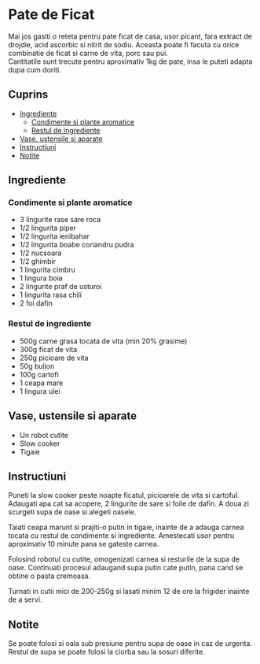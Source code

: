 <!-- omit in toc -->
# Pate de Ficat

Mai jos gasiti o reteta pentru pate ficat de casa, usor picant, fara extract de drojdie, acid ascorbic si nitrit de sodiu.
Aceasta poate fi facuta cu orice combinatie de ficat si carne de vita, porc sau pui.  
Cantitatile sunt trecute pentru aproximativ 1kg de pate, insa le puteti adapta dupa cum doriti.

<!-- omit in toc -->
## Cuprins

- [Ingrediente](#ingrediente)
  - [Condimente si plante aromatice](#condimente-si-plante-aromatice)
  - [Restul de ingrediente](#restul-de-ingrediente)
- [Vase, ustensile si aparate](#vase-ustensile-si-aparate)
- [Instructiuni](#instructiuni)
- [Notite](#notite)

## Ingrediente

### Condimente si plante aromatice

- 3 lingurite rase sare roca
- 1/2 lingurita piper
- 1/2 lingurita ienibahar
- 1/2 lingurita boabe coriandru pudra
- 1/2 nucsoara
- 1/2 ghimbir
- 1 lingurita cimbru
- 1 lingura boia
- 2 lingurite praf de usturoi
- 1 lingurita rasa chili
- 2 foi dafin

### Restul de ingrediente

- 500g carne grasa tocata de vita (min 20% grasime)
- 300g ficat de vita
- 250g picioare de vita
- 50g bulion
- 100g cartofi
- 1 ceapa mare
- 1 lingura ulei

## Vase, ustensile si aparate

- Un robot cutite
- Slow cooker
- Tigaie

## Instructiuni

Puneti la slow cooker peste noapte ficatul, picioarele de vita si cartoful. Adaugati apa cat sa acopere, 2 lingurite de sare si foile de dafin. A doua zi scurgeti supa de oase si alegeti oasele.

Taiati ceapa marunt si prajiti-o putin in tigaie, inainte de a adauga carnea tocata cu restul de condimente si ingrediente.  Amestecati usor pentru aproximativ 10 minute pana se gateste carnea.

Folosind robotul cu cutite, omogenizati carnea si resturile de la supa de oase. Continuati procesul adaugand supa putin cate putin, pana cand se obtine o pasta cremoasa.

Turnati in cutii mici de 200-250g si lasati minim 12 de ore la frigider inainte de a servi.

## Notite

Se poate folosi si oala sub presiune pentru supa de oase in caz de urgenta.  
Restul de supa se poate folosi la ciorba sau la sosuri diferite.
